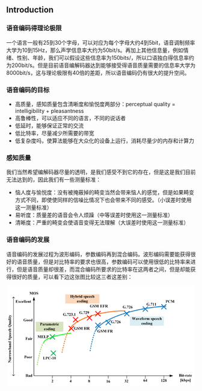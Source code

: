 ## Introduction
### 语音编码得理论极限
一个语言一般有25到30个字母，可以对应为每个字母大约4到5bit，语音调制频率大学为10到15Hz，那么声学信息率大约为50bit/s。再加上其他信息量，例如情绪、性别、年龄，我们可以假设这些信息率为150bits/，所以口语独白得信息率约为200bit/s。但是目前语音编解码器达到能够接受得语音质量需要的信息率大学为8000bit/s，这与理论极限有40倍的差距，所以语音编码仍有很大的提升空间。

### 语音编码的目标
* 高质量，感知质量包含清晰度和愉悦度两部分：perceptual quality = intelligibility + pleasantness
* 高鲁棒性，可以适应不同的语言，不同的说话者
* 低延时，能够保证正常的交流
* 低比特率，尽量减少所需要的带宽
* 低复杂度吗，使算法能够在大众化的设备上运行，消耗尽量少的内存和计算力

### 感知质量
我们当然希望编解码器尽量的透明，是我们感受不到它的存在，但是这是我们目前无法达到的，因此我们有一些测量标准：

* 恼人度与愉悦度：没有被掩蔽掉的畸变当然会带来恼人的感觉，但是如果畸变方式不同，即使使同样的信噪比情况下也会带来不同的感受。（小误差时使用这一测量标准）
* 易听度：质量差的语音会令人烦躁（中等误差时使用这一测量标准）
* 清晰度：严重的畸变会使语音变得无法理解（大误差时使用这一测量标准）

### 语音编码的发展
语音编码的发展过程为波形编码，参数编码再到混合编码。波形编码需要能获得很好的语音质量，但是对比特率的要求也很高，参数编码可以使用很低的比特率来进行，但是语音质量却很差，而混合编码所要求的比特率在这两者之间，但是却能获得很好的质量，可以看下边这张图比较这三者这差别：

<div align="center">
<img src="graph/evolution.jpg" width=500>
</div>
